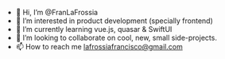 - 👋 Hi, I’m @FranLaFrossia
- 👀 I’m interested in product development (specially frontend)
- 🌱 I’m currently learning vue.js, quasar & SwiftUI
- 💞️ I’m looking to collaborate on cool, new, small side-projects.
- 📫 How to reach me lafrossiafrancisco@gmail.com

<!---
FranLaFrossia/FranLaFrossia is a ✨ special ✨ repository because its `README.md` (this file) appears on your GitHub profile.
You can click the Preview link to take a look at your changes.
--->
